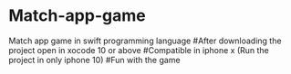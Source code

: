 # Match-app-game
Match app game in swift programming language
#After downloading the project open in xocode 10 or above
#Compatible in iphone x (Run the project in only iphone 10)
#Fun with the game
